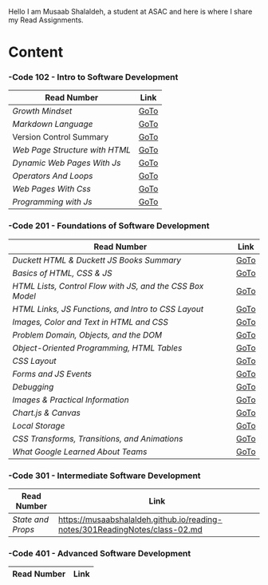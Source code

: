 Hello I am Musaab Shalaldeh, a student at ASAC and here is
where I share my Read Assignments.


# Content

### -Code 102 - Intro to Software Development

| **Read Number**      | **Link** |
| ----------- | ----------- |
| _Growth Mindset_     | [GoTo](https://musaabshalaldeh.github.io/reading-notes/GrowthMindset)      |
| _Markdown Language_  | [GoTo](https://musaabshalaldeh.github.io/reading-notes/read1)       |
|      Version Control Summary       |    [GoTo](https://musaabshalaldeh.github.io/reading-notes/read2)          |
| _Web Page Structure with HTML_          |    [GoTo](https://musaabshalaldeh.github.io/reading-notes/htmlStructure)         |
| _Dynamic Web Pages With Js_          |    [GoTo](https://musaabshalaldeh.github.io/reading-notes/DynamicWebPages)         |
|_Operators And Loops_| [GoTo](https://musaabshalaldeh.github.io/reading-notes/OperatorsAndLoops)|
|_Web Pages With Css_| [GoTo](https://musaabshalaldeh.github.io/reading-notes/WebPagesWithCSS)|
|_Programming with Js_|[GoTo](https://musaabshalaldeh.github.io/reading-notes/ProgrammingWithJs)|

### -Code 201 - Foundations of Software Development

| **Read Number**      | **Link** |
| ----------- | ----------- |
|_Duckett HTML & Duckett JS Books Summary_|[GoTo](https://musaabshalaldeh.github.io/reading-notes/class-01)|
|_Basics of HTML, CSS & JS_|[GoTo](https://musaabshalaldeh.github.io/reading-notes/class-02)|
|_HTML Lists, Control Flow with JS, and the CSS Box Model_|[GoTo](https://musaabshalaldeh.github.io/reading-notes/class-03)|
|_HTML Links, JS Functions, and Intro to CSS Layout_|[GoTo](https://musaabshalaldeh.github.io/reading-notes/class-04)|
|_Images, Color and Text in HTML and CSS_|[GoTo](https://musaabshalaldeh.github.io/reading-notes/class-05)|
|_Problem Domain, Objects, and the DOM_|[GoTo](https://musaabshalaldeh.github.io/reading-notes/class-06)|
|_Object-Oriented Programming, HTML Tables_|[GoTo](https://musaabshalaldeh.github.io/reading-notes/class-07)|
|_CSS Layout_|[GoTo](https://musaabshalaldeh.github.io/reading-notes/class-08)|
|_Forms and JS Events_|[GoTo](https://musaabshalaldeh.github.io/reading-notes/class-09)|
|_Debugging_|[GoTo](https://musaabshalaldeh.github.io/reading-notes/class-10)|
|_Images & Practical Information_|[GoTo](https://musaabshalaldeh.github.io/reading-notes/class-11)|
|_Chart.js & Canvas_|[GoTo](https://musaabshalaldeh.github.io/reading-notes/class-12)|
|_Local Storage_|[GoTo](https://musaabshalaldeh.github.io/reading-notes/class-13)|
|_CSS Transforms, Transitions, and Animations_|[GoTo](https://musaabshalaldeh.github.io/reading-notes/class-14a)|
|_What Google Learned About Teams_|[GoTo](https://musaabshalaldeh.github.io/reading-notes/class-14b)|


### -Code 301 - Intermediate Software Development
| **Read Number**      | **Link** |
| ----------- | ----------- |
|_State and Props_|https://musaabshalaldeh.github.io/reading-notes/301ReadingNotes/class-02.md|



### -Code 401 - Advanced Software Development
| **Read Number**      | **Link** |
| ----------- | ----------- |
